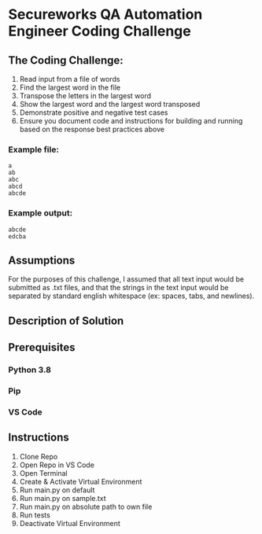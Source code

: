# Secureworks QA Automation Engineer Coding Challenge

## The Coding Challenge: 
1. Read input from a file of words
2. Find the largest word in the file
3. Transpose the letters in the largest word
4. Show the largest word and the largest word transposed 
5. Demonstrate positive and negative test cases
6. Ensure you document code and instructions for building and running based on the response best practices above

### Example file:
```
a
ab
abc
abcd
abcde
```

### Example output:
```
abcde
edcba
```

## Assumptions
For the purposes of this challenge, I assumed that all text input would be submitted as .txt files, and that the strings in the text input would be separated by standard english whitespace (ex: spaces, tabs, and newlines). 

## Description of Solution


## Prerequisites

### Python 3.8
### Pip
### VS Code

## Instructions
1. Clone Repo
2. Open Repo in VS Code
3. Open Terminal
4. Create & Activate Virtual Environment
5. Run main.py on default
6. Run main.py on sample.txt
7. Run main.py on absolute path to own file
8. Run tests
9. Deactivate Virtual Environment
